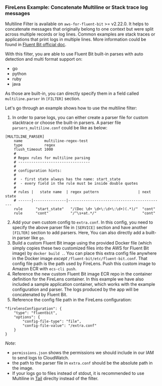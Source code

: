 ### FireLens Example: Concatenate Multiline or Stack trace log messages

Multiline Filter is available on `aws-for-fluent-bit` >= v2.22.0. It helps to concatenate messages that originally belong to one context but were split across multiple records or log lines. Common examples are stack traces or applications that print logs in multiple lines. More information could be found in [Fluent Bit official doc](https://docs.fluentbit.io/manual/pipeline/filters/multiline-stacktrace).

With this filter, you are able to use Fluent Bit built-in parses with auto detection and multi format support on:
- go
- python
- ruby
- java

As those are built-in, you can directly specify them in a field called `multiline.parser` in `[FILTER]` section.

Let's go through an example shows how to use the multiline filter:

1. In order to parse logs, you can either create a parser file for custom stacktrace or choose the built-in parsers. A parser file `parsers_multiline.conf` could be like as below:
```
[MULTILINE_PARSER]
    name          multiline-regex-test
    type          regex
    flush_timeout 1000
    #
    # Regex rules for multiline parsing
    # ---------------------------------
    #
    # configuration hints:
    #
    #  - first state always has the name: start_state
    #  - every field in the rule must be inside double quotes
    #
    # rules |   state name  | regex pattern                  | next state
    # ------|---------------|--------------------------------------------
    rule      "start_state"   "/(Dec \d+ \d+\:\d+\:\d+)(.*)/"  "cont"
    rule      "cont"          "/^\s+at.*/"                     "cont"
```
2. Add your own custom config to `extra.conf`. In this config, you need to specify the above parser file in `[SERVICE]` section and have another `[FILTER]` section to add parsers. Here, You can also directly add a built-in parser like `go`.
3. Build a custom Fluent Bit image using the provided Docker file (which simply copies these two customized files into the AWS for Fluent Bit image) by `docker build .`. You can place this extra config file anywhere in the Docker image *except* `/fluent-bit/etc/fluent-bit.conf`. That config file path is the path used by FireLens. Push this custom image to Amazon ECR with `ecs-cli push`.
4. Reference the new custom Fluent Bit image ECR repo in the container definition for the FireLens container. In this example we have also included a sample application container, which works with the example configuration and parser. The logs produced by the app will be concatenated by Fluent Bit.
5. Reference the config file path in the FireLens configuration:
```
"firelensConfiguration": {
    "type": "fluentbit",
    "options": {
        "config-file-type": "file",
        "config-file-value": "/extra.conf"
    }
}
```
*Note*: 
- `permissions.json` shows the permissions we should include in our IAM to send logs to CloudWatch.
- the path to the parser file in `extra.conf` should be the absolute path in the image.
- If your logs go to files instead of stdout, it is recommended to use Multiline in [Tail](https://docs.fluentbit.io/manual/pipeline/inputs/tail#multiline-support) direclty instead of the filter.

